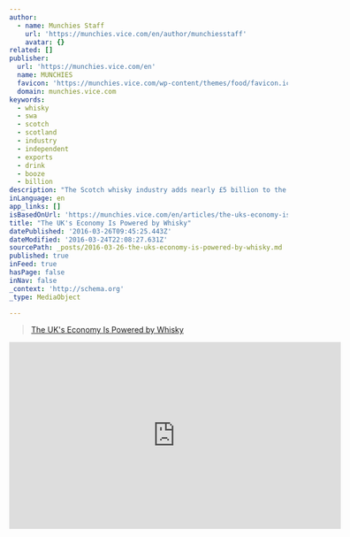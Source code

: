 ```yaml
---
author:
  - name: Munchies Staff
    url: 'https://munchies.vice.com/en/author/munchiesstaff'
    avatar: {}
related: []
publisher:
  url: 'https://munchies.vice.com/en'
  name: MUNCHIES
  favicon: 'https://munchies.vice.com/wp-content/themes/food/favicon.ico'
  domain: munchies.vice.com
keywords:
  - whisky
  - swa
  - scotch
  - scotland
  - industry
  - independent
  - exports
  - drink
  - booze
  - billion
description: "The Scotch whisky industry adds nearly £5 billion to the UK's economy, making it bigger than the iron and steel, textiles, shipbuilding, or computer industries."
inLanguage: en
app_links: []
isBasedOnUrl: 'https://munchies.vice.com/en/articles/the-uks-economy-is-powered-by-whisky'
title: "The UK's Economy Is Powered by Whisky"
datePublished: '2016-03-26T09:45:25.443Z'
dateModified: '2016-03-24T22:08:27.631Z'
sourcePath: _posts/2016-03-26-the-uks-economy-is-powered-by-whisky.md
published: true
inFeed: true
hasPage: false
inNav: false
_context: 'http://schema.org'
_type: MediaObject

---
```

> [The UK's Economy Is Powered by Whisky][0]

<iframe src="https://munchies.vice.com/en/articles/the-uks-economy-is-powered-by-whisky/embed" width="600" height="338" title="Embedded WordPress Post" frameborder="0" scrolling="no" style=""></iframe>



[0]: https://munchies.vice.com/en/articles/the-uks-economy-is-powered-by-whisky